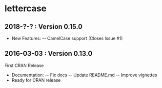 lettercase
====


2018-?-? : Version 0.15.0 
----
- New Features:
-- CamelCase support (Closes Issue #1)


2016-03-03 : Version 0.13.0 
----
First CRAN Release
- Documentation:
-- Fix docs
-- Update README.md
-- Improve vignettes
- Ready for CRAN release

